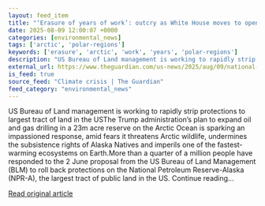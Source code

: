 ```yaml
---
layout: feed_item
title: "‘Erasure of years of work’: outcry as White House moves to open Arctic reserve to oil and gas drilling"
date: 2025-08-09 12:00:07 +0000
categories: [environmental_news]
tags: ['arctic', 'polar-regions']
keywords: ['erasure', 'arctic', 'work', 'years', 'polar-regions']
description: "US Bureau of Land management is working to rapidly strip protections to largest tract of land in the USThe Trump administration’s plan to expand oil and gas ..."
external_url: https://www.theguardian.com/us-news/2025/aug/09/national-petroleum-reserve-alaska-oil-gas-drilling
is_feed: true
source_feed: "Climate crisis | The Guardian"
feed_category: "environmental_news"
---
```


US Bureau of Land management is working to rapidly strip protections to largest tract of land in the USThe Trump administration’s plan to expand oil and gas drilling in a 23m acre reserve on the Arctic Ocean is sparking an impassioned response, amid fears it threatens Arctic wildlife, undermines the subsistence rights of Alaska Natives and imperils one of the fastest-warming ecosystems on Earth.More than a quarter of a million people have responded to the 2 June proposal from the US Bureau of Land Management (BLM) to roll back protections on the National Petroleum Reserve-Alaska (NPR-A), the largest tract of public land in the US. Continue reading...

[Read original article](https://www.theguardian.com/us-news/2025/aug/09/national-petroleum-reserve-alaska-oil-gas-drilling)
